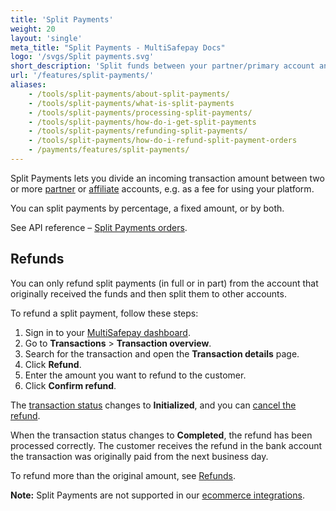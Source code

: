 ```yaml
---
title: 'Split Payments'
weight: 20
layout: 'single'
meta_title: "Split Payments - MultiSafepay Docs"
logo: '/svgs/Split payments.svg'
short_description: 'Split funds between your partner/primary account and affiliated merchants.'
url: '/features/split-payments/'
aliases:
    - /tools/split-payments/about-split-payments/
    - /tools/split-payments/what-is-split-payments
    - /tools/split-payments/processing-split-payments/
    - /tools/split-payments/how-do-i-get-split-payments
    - /tools/split-payments/refunding-split-payments/
    - /tools/split-payments/how-do-i-refund-split-payment-orders
    - /payments/features/split-payments/
---
```

Split Payments lets you divide an incoming transaction amount between two or more [partner](/account/account-types/) or [affiliate](/account/account-types/) accounts, e.g. as a fee for using your platform.


You can split payments by percentage, a fixed amount, or by both. 

See API reference – [Split Payments orders](/api/#split-payments-orders).

## Refunds
You can only refund split payments (in full or in part) from the account that originally received the funds and then split them to other accounts. 

To refund a split payment, follow these steps:

1. Sign in to your [MultiSafepay dashboard](https://merchant.multisafepay.com).
2. Go to **Transactions** > **Transaction overview**.
3. Search for the transaction and open the **Transaction details** page.
4. Click **Refund**.
5. Enter the amount you want to refund to the customer.
6. Click **Confirm refund**.  

The [transaction status](/about-payments/multisafepay-statuses/) changes to **Initialized**, and you can [cancel the refund](/tools/multisafepay-control/processing-refunds/).  

When the transaction status changes to **Completed**, the refund has been processed correctly. The customer receives the refund in the bank account the transaction was originally paid from the next business day.

To refund more than the original amount, see [Refunds](/payments/refunds/).

**Note:** Split Payments are not supported in our [ecommerce integrations](/integrations/ecommerce-integrations).

